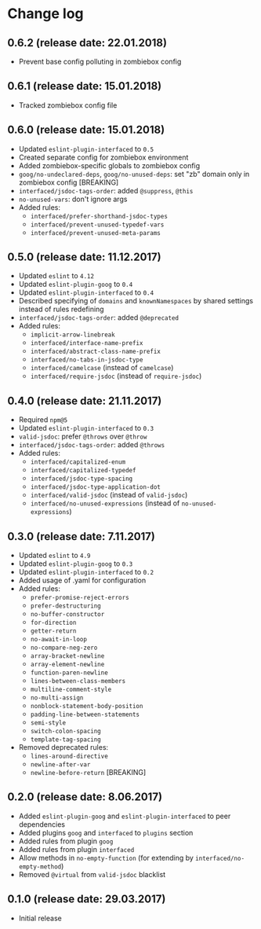 # Change log

## 0.6.2 (release date: 22.01.2018)

* Prevent base config polluting in zombiebox config

## 0.6.1 (release date: 15.01.2018)

* Tracked zombiebox config file

## 0.6.0 (release date: 15.01.2018)

* Updated `eslint-plugin-interfaced` to `0.5`
* Created separate config for zombiebox environment
* Added zombiebox-specific globals to zombiebox config
* `goog/no-undeclared-deps`, `goog/no-unused-deps`: set "zb" domain only in zombiebox config [BREAKING]
* `interfaced/jsdoc-tags-order`: added `@suppress`, `@this`
* `no-unused-vars`: don't ignore args
* Added rules:
    - `interfaced/prefer-shorthand-jsdoc-types`
    - `interfaced/prevent-unused-typedef-vars`
    - `interfaced/prevent-unused-meta-params`
    
## 0.5.0 (release date: 11.12.2017)

* Updated `eslint` to `4.12`
* Updated `eslint-plugin-goog` to `0.4`
* Updated `eslint-plugin-interfaced` to `0.4`
* Described specifying of `domains` and `knownNamespaces` by shared settings instead of rules redefining
* `interfaced/jsdoc-tags-order`: added `@deprecated`
* Added rules:
    - `implicit-arrow-linebreak`
    - `interfaced/interface-name-prefix`
    - `interfaced/abstract-class-name-prefix`
    - `interfaced/no-tabs-in-jsdoc-type`
    - `interfaced/camelcase` (instead of `camelcase`)
    - `interfaced/require-jsdoc` (instead of `require-jsdoc`)

## 0.4.0 (release date: 21.11.2017)

* Required `npm@5`
* Updated `eslint-plugin-interfaced` to `0.3`
* `valid-jsdoc`: prefer `@throws` over `@throw`
* `interfaced/jsdoc-tags-order`: added `@throws`
* Added rules:
    - `interfaced/capitalized-enum`
    - `interfaced/capitalized-typedef`
    - `interfaced/jsdoc-type-spacing`
    - `interfaced/jsdoc-type-application-dot`
    - `interfaced/valid-jsdoc` (instead of `valid-jsdoc`)
    - `interfaced/no-unused-expressions` (instead of `no-unused-expressions`)

## 0.3.0 (release date: 7.11.2017)

* Updated `eslint` to `4.9`
* Updated `eslint-plugin-goog` to `0.3`
* Updated `eslint-plugin-interfaced` to `0.2`
* Added usage of .yaml for configuration
* Added rules:
    - `prefer-promise-reject-errors`
    - `prefer-destructuring`
    - `no-buffer-constructor`
    - `for-direction`
    - `getter-return`
    - `no-await-in-loop`
    - `no-compare-neg-zero`
    - `array-bracket-newline`
    - `array-element-newline`
    - `function-paren-newline`
    - `lines-between-class-members`
    - `multiline-comment-style`
    - `no-multi-assign`
    - `nonblock-statement-body-position`
    - `padding-line-between-statements`
    - `semi-style`
    - `switch-colon-spacing`
    - `template-tag-spacing`
* Removed deprecated rules:
    - `lines-around-directive`
    - `newline-after-var`
    - `newline-before-return` [BREAKING]

## 0.2.0 (release date: 8.06.2017)

* Added `eslint-plugin-goog` and `eslint-plugin-interfaced` to peer dependencies
* Added plugins `goog` and `interfaced` to `plugins` section
* Added rules from plugin `goog`
* Added rules from plugin `interfaced`
* Allow methods in `no-empty-function` (for extending by `interfaced/no-empty-method`)
* Removed `@virtual` from `valid-jsdoc` blacklist

## 0.1.0 (release date: 29.03.2017)

* Initial release
